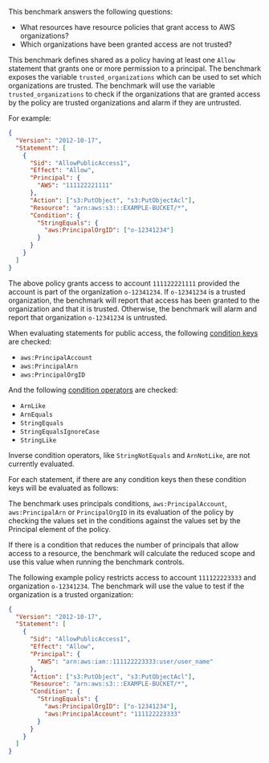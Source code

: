 This benchmark answers the following questions:

- What resources have resource policies that grant access to AWS organizations?
- Which organizations have been granted access are not trusted?

This benchmark defines shared as a policy having at least one `Allow` statement that grants one or more permission to a principal.
The benchmark exposes the variable `trusted_organizations` which can be used to set which organizations are trusted.
The benchmark will use the variable `trusted_organizations` to check if the organizations that are granted access by the policy are trusted organizations and alarm if they are untrusted.

For example:

```json
{
  "Version": "2012-10-17",
  "Statement": [
    {
      "Sid": "AllowPublicAccess1",
      "Effect": "Allow",
      "Principal": {
        "AWS": "111122221111"
      },
      "Action": ["s3:PutObject", "s3:PutObjectAcl"],
      "Resource": "arn:aws:s3:::EXAMPLE-BUCKET/*",
      "Condition": {
        "StringEquals": {
          "aws:PrincipalOrgID": ["o-12341234"]
        }
      }
    }
  ]
}
```

The above policy grants access to account `111122221111` provided the account is part of the organization `o-12341234`.
If `o-12341234` is a trusted organization, the benchmark will report that access has been granted to the organization and that it is trusted.
Otherwise, the benchmark will alarm and report that organization `o-12341234` is untrusted.

When evaluating statements for public access, the following [condition keys](https://docs.aws.amazon.com/IAM/latest/UserGuide/reference_policies_condition-keys.html) are checked:

- `aws:PrincipalAccount`
- `aws:PrincipalArn`
- `aws:PrincipalOrgID`

And the following [condition operators](https://docs.aws.amazon.com/IAM/latest/UserGuide/reference_policies_elements_condition_operators.html) are checked:

- `ArnLike`
- `ArnEquals`
- `StringEquals`
- `StringEqualsIgnoreCase`
- `StringLike`

Inverse condition operators, like `StringNotEquals` and `ArnNotLike`, are not currently evaluated.

For each statement, if there are any condition keys then these condition keys will be evaluated as follows:

The benchmark uses principals conditions, `aws:PrincipalAccount`, `aws:PrincipalArn` or `PrincipalOrgID` in its evaluation of the policy by checking the values set in the conditions against the values set by the Principal element of the policy.

If there is a condition that reduces the number of principals that allow access to a resource, the benchmark will calculate the reduced scope and use this value when running the benchmark controls.

The following example policy restricts access to account `111122223333` and organization `o-12341234`.
The benchmark will use the value to test if the organization is a trusted organization:

```json
{
  "Version": "2012-10-17",
  "Statement": [
    {
      "Sid": "AllowPublicAccess1",
      "Effect": "Allow",
      "Principal": {
        "AWS": "arn:aws:iam::111122223333:user/user_name"
      },
      "Action": ["s3:PutObject", "s3:PutObjectAcl"],
      "Resource": "arn:aws:s3:::EXAMPLE-BUCKET/*",
      "Condition": {
        "StringEquals": {
          "aws:PrincipalOrgID": ["o-12341234"],
          "aws:PrincipalAccount": "111122223333"
        }
      }
    }
  ]
}
```

